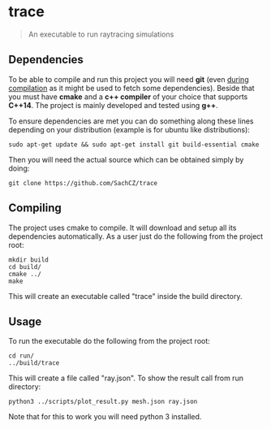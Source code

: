 # trace

> An executable to run raytracing simulations

## Dependencies
To be able to compile and run this project you will need **git** (even <u>during compilation</u>
as it might be used to fetch some dependencies). Beside that you must have **cmake** and
a **c++ compiler** of your choice that supports **C++14**. The project is mainly developed
and tested using **g++**.

To ensure dependencies are met you can do something along these lines depending on your distribution
(example is for ubuntu like distributions):
```
sudo apt-get update && sudo apt-get install git build-essential cmake
```
Then you will need the actual source which can be obtained simply by doing:
```
git clone https://github.com/SachCZ/trace
```


## Compiling
The project uses cmake to compile. It will download and setup all its dependencies automatically.
As a user just do the following from the project root:
```
mkdir build
cd build/
cmake ../
make
```
This will create an executable called "trace" inside the build directory.

## Usage

To run the executable do the following from the project root:
```
cd run/
../build/trace
```

This will create a file called "ray.json". To show the result call from run directory:
```
python3 ../scripts/plot_result.py mesh.json ray.json
```
Note that for this to work you will need python 3 installed.